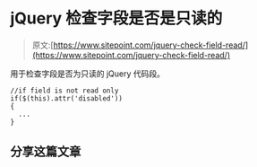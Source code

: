 # jQuery 检查字段是否是只读的

> 原文:[https://www.sitepoint.com/jquery-check-field-read/](https://www.sitepoint.com/jquery-check-field-read/)

用于检查字段是否为只读的 jQuery 代码段。

```
//if field is not read only
if($(this).attr('disabled'))
{
  ...
}
```

## 分享这篇文章